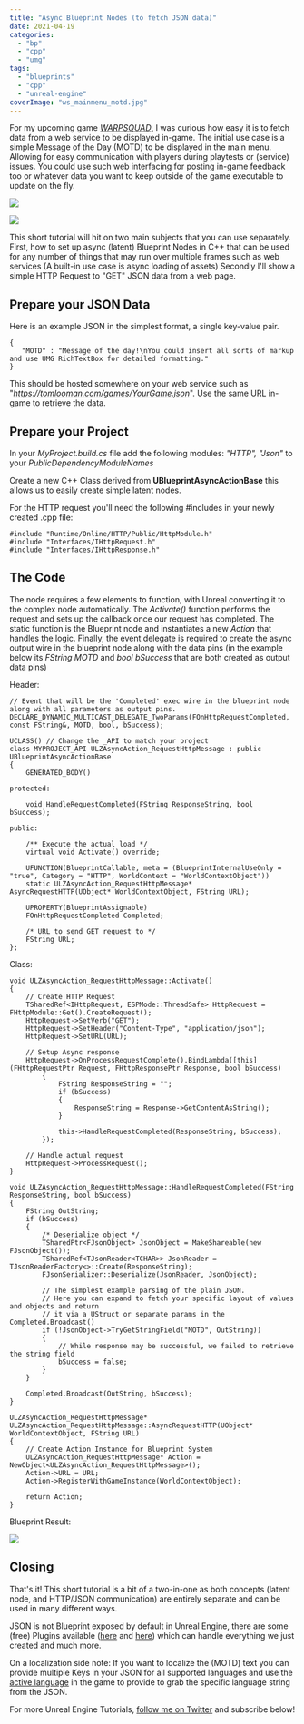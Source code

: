```yaml
---
title: "Async Blueprint Nodes (to fetch JSON data)"
date: 2021-04-19
categories: 
  - "bp"
  - "cpp"
  - "umg"
tags: 
  - "blueprints"
  - "cpp"
  - "unreal-engine"
coverImage: "ws_mainmenu_motd.jpg"
---
```


For my upcoming game [_WARPSQUAD_](https://store.steampowered.com/app/764710), I was curious how easy it is to fetch data from a web service to be displayed in-game. The initial use case is a simple Message of the Day (MOTD) to be displayed in the main menu. Allowing for easy communication with players during playtests or (service) issues. You could use such web interfacing for posting in-game feedback too or whatever data you want to keep outside of the game executable to update on the fly.

![](images/ws_mainmenu_motd-900x460.jpg)

![](images/ws_asyncblueprintnode_motd-900x277.jpg)

This short tutorial will hit on two main subjects that you can use separately. First, how to set up async (latent) Blueprint Nodes in C++ that can be used for any number of things that may run over multiple frames such as web services (A built-in use case is async loading of assets) Secondly I'll show a simple HTTP Request to "GET" JSON data from a web page.

## Prepare your JSON Data

Here is an example JSON in the simplest format, a single key-value pair.

```
{
   "MOTD" : "Message of the day!\nYou could insert all sorts of markup and use UMG RichTextBox for detailed formatting."
}
```

This should be hosted somewhere on your web service such as "_https://tomlooman.com/games/YourGame.json_". Use the same URL in-game to retrieve the data.

## Prepare your Project

In your _MyProject.build.cs_ file add the following modules: _"HTTP", "Json"_ to your _PublicDependencyModuleNames_

Create a new C++ Class derived from **UBlueprintAsyncActionBase** this allows us to easily create simple latent nodes.

For the HTTP request you'll need the following #includes in your newly created .cpp file:

```
#include "Runtime/Online/HTTP/Public/HttpModule.h"
#include "Interfaces/IHttpRequest.h"
#include "Interfaces/IHttpResponse.h"
```

## The Code

The node requires a few elements to function, with Unreal converting it to the complex node automatically. The _Activate()_ function performs the request and sets up the callback once our request has completed. The static function is the Blueprint node and instantiates a new _Action_ that handles the logic. Finally, the event delegate is required to create the async output wire in the blueprint node along with the data pins (in the example below its _FString MOTD_ and _bool bSuccess_ that are both created as output data pins)

Header:

```
// Event that will be the 'Completed' exec wire in the blueprint node along with all parameters as output pins.
DECLARE_DYNAMIC_MULTICAST_DELEGATE_TwoParams(FOnHttpRequestCompleted, const FString&, MOTD, bool, bSuccess);

UCLASS() // Change the _API to match your project
class MYPROJECT_API ULZAsyncAction_RequestHttpMessage : public UBlueprintAsyncActionBase
{
	GENERATED_BODY()

protected:

	void HandleRequestCompleted(FString ResponseString, bool bSuccess);

public:

	/** Execute the actual load */
	virtual void Activate() override;

	UFUNCTION(BlueprintCallable, meta = (BlueprintInternalUseOnly = "true", Category = "HTTP", WorldContext = "WorldContextObject"))
	static ULZAsyncAction_RequestHttpMessage* AsyncRequestHTTP(UObject* WorldContextObject, FString URL);

	UPROPERTY(BlueprintAssignable)
	FOnHttpRequestCompleted Completed;

	/* URL to send GET request to */
	FString URL;
};
```

Class:

```
void ULZAsyncAction_RequestHttpMessage::Activate()
{
	// Create HTTP Request
	TSharedRef<IHttpRequest, ESPMode::ThreadSafe> HttpRequest = FHttpModule::Get().CreateRequest();
	HttpRequest->SetVerb("GET");
	HttpRequest->SetHeader("Content-Type", "application/json");
	HttpRequest->SetURL(URL);

	// Setup Async response
	HttpRequest->OnProcessRequestComplete().BindLambda([this](FHttpRequestPtr Request, FHttpResponsePtr Response, bool bSuccess)
		{
			FString ResponseString = "";
			if (bSuccess)
			{
				ResponseString = Response->GetContentAsString();
			}

			this->HandleRequestCompleted(ResponseString, bSuccess);
		});

	// Handle actual request
	HttpRequest->ProcessRequest();
}

void ULZAsyncAction_RequestHttpMessage::HandleRequestCompleted(FString ResponseString, bool bSuccess)
{
	FString OutString;
	if (bSuccess)
	{
		/* Deserialize object */
		TSharedPtr<FJsonObject> JsonObject = MakeShareable(new FJsonObject());
		TSharedRef<TJsonReader<TCHAR>> JsonReader = TJsonReaderFactory<>::Create(ResponseString);
		FJsonSerializer::Deserialize(JsonReader, JsonObject);

		// The simplest example parsing of the plain JSON.
		// Here you can expand to fetch your specific layout of values and objects and return
		// it via a UStruct or separate params in the Completed.Broadcast()
		if (!JsonObject->TryGetStringField("MOTD", OutString))
		{
			// While response may be successful, we failed to retrieve the string field
			bSuccess = false;
		}
	}

	Completed.Broadcast(OutString, bSuccess);
}

ULZAsyncAction_RequestHttpMessage* ULZAsyncAction_RequestHttpMessage::AsyncRequestHTTP(UObject* WorldContextObject, FString URL)
{
	// Create Action Instance for Blueprint System
	ULZAsyncAction_RequestHttpMessage* Action = NewObject<ULZAsyncAction_RequestHttpMessage>();
	Action->URL = URL;
	Action->RegisterWithGameInstance(WorldContextObject);

	return Action;
}
```

Blueprint Result:

![](images/ws_asyncblueprintnode_motd-900x277.jpg)

## Closing

That's it! This short tutorial is a bit of a two-in-one as both concepts (latent node, and HTTP/JSON communication) are entirely separate and can be used in many different ways.

JSON is not Blueprint exposed by default in Unreal Engine, there are some (free) Plugins available ([here](https://www.unrealengine.com/marketplace/en-US/product/varest-plugin) and [here](https://www.unrealengine.com/marketplace/en-US/product/json-blueprint)) which can handle everything we just created and much more.

On a localization side note: If you want to localize the (MOTD) text you can provide multiple Keys in your JSON for all supported languages and use the [active language](https://docs.unrealengine.com/en-US/BlueprintAPI/Utilities/Internationalization/GetCurrentLanguage/index.html) in the game to provide to grab the specific language string from the JSON.

For more Unreal Engine Tutorials, [follow me on Twitter](https://twitter.com/t_looman) and subscribe below!
